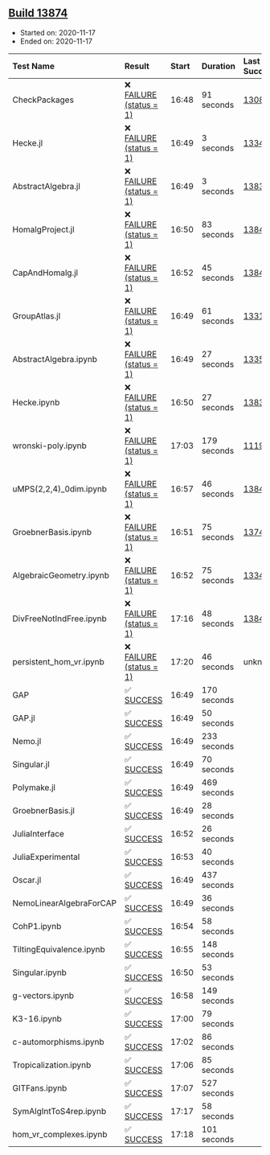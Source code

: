 ## [Build 13874](https://oscarci.mathematik.uni-kl.de/job/oscar/13874/)

* Started on: 2020-11-17
* Ended on: 2020-11-17

| Test Name    | Result | Start | Duration | Last Success | First Failure |
|:-------------|:-------|:------|:---------|:-------------|:--------------|
| CheckPackages | ❌ [FAILURE (status = 1)](https://oscarci.mathematik.uni-kl.de/job/oscar/13874/artifact/logs/build-13874/CheckPackages.log) | 16:48 | 91 seconds | [13085](https://oscarci.mathematik.uni-kl.de/job/oscar/13085/) | [13086](https://oscarci.mathematik.uni-kl.de/job/oscar/13086/) |
| Hecke.jl | ❌ [FAILURE (status = 1)](https://oscarci.mathematik.uni-kl.de/job/oscar/13874/artifact/logs/build-13874/Hecke.jl.log) | 16:49 | 3 seconds | [13341](https://oscarci.mathematik.uni-kl.de/job/oscar/13341/) | [13342](https://oscarci.mathematik.uni-kl.de/job/oscar/13342/) |
| AbstractAlgebra.jl | ❌ [FAILURE (status = 1)](https://oscarci.mathematik.uni-kl.de/job/oscar/13874/artifact/logs/build-13874/AbstractAlgebra.jl.log) | 16:49 | 3 seconds | [13837](https://oscarci.mathematik.uni-kl.de/job/oscar/13837/) | [13838](https://oscarci.mathematik.uni-kl.de/job/oscar/13838/) |
| HomalgProject.jl | ❌ [FAILURE (status = 1)](https://oscarci.mathematik.uni-kl.de/job/oscar/13874/artifact/logs/build-13874/HomalgProject.jl.log) | 16:50 | 83 seconds | [13845](https://oscarci.mathematik.uni-kl.de/job/oscar/13845/) | [13846](https://oscarci.mathematik.uni-kl.de/job/oscar/13846/) |
| CapAndHomalg.jl | ❌ [FAILURE (status = 1)](https://oscarci.mathematik.uni-kl.de/job/oscar/13874/artifact/logs/build-13874/CapAndHomalg.jl.log) | 16:52 | 45 seconds | [13845](https://oscarci.mathematik.uni-kl.de/job/oscar/13845/) | [13846](https://oscarci.mathematik.uni-kl.de/job/oscar/13846/) |
| GroupAtlas.jl | ❌ [FAILURE (status = 1)](https://oscarci.mathematik.uni-kl.de/job/oscar/13874/artifact/logs/build-13874/GroupAtlas.jl.log) | 16:49 | 61 seconds | [13311](https://oscarci.mathematik.uni-kl.de/job/oscar/13311/) | [13312](https://oscarci.mathematik.uni-kl.de/job/oscar/13312/) |
| AbstractAlgebra.ipynb | ❌ [FAILURE (status = 1)](https://oscarci.mathematik.uni-kl.de/job/oscar/13874/artifact/logs/build-13874/AbstractAlgebra.ipynb.log) | 16:49 | 27 seconds | [13355](https://oscarci.mathematik.uni-kl.de/job/oscar/13355/) | [13356](https://oscarci.mathematik.uni-kl.de/job/oscar/13356/) |
| Hecke.ipynb | ❌ [FAILURE (status = 1)](https://oscarci.mathematik.uni-kl.de/job/oscar/13874/artifact/logs/build-13874/Hecke.ipynb.log) | 16:50 | 27 seconds | [13837](https://oscarci.mathematik.uni-kl.de/job/oscar/13837/) | [13838](https://oscarci.mathematik.uni-kl.de/job/oscar/13838/) |
| wronski-poly.ipynb | ❌ [FAILURE (status = 1)](https://oscarci.mathematik.uni-kl.de/job/oscar/13874/artifact/logs/build-13874/wronski-poly.ipynb.log) | 17:03 | 179 seconds | [11192](https://oscarci.mathematik.uni-kl.de/job/oscar/11192/) | [11193](https://oscarci.mathematik.uni-kl.de/job/oscar/11193/) |
| uMPS(2,2,4)_0dim.ipynb | ❌ [FAILURE (status = 1)](https://oscarci.mathematik.uni-kl.de/job/oscar/13874/artifact/logs/build-13874/uMPS-2-2-4-_0dim.ipynb.log) | 16:57 | 46 seconds | [13841](https://oscarci.mathematik.uni-kl.de/job/oscar/13841/) | [13842](https://oscarci.mathematik.uni-kl.de/job/oscar/13842/) |
| GroebnerBasis.ipynb | ❌ [FAILURE (status = 1)](https://oscarci.mathematik.uni-kl.de/job/oscar/13874/artifact/logs/build-13874/GroebnerBasis.ipynb.log) | 16:51 | 75 seconds | [13748](https://oscarci.mathematik.uni-kl.de/job/oscar/13748/) | [13749](https://oscarci.mathematik.uni-kl.de/job/oscar/13749/) |
| AlgebraicGeometry.ipynb | ❌ [FAILURE (status = 1)](https://oscarci.mathematik.uni-kl.de/job/oscar/13874/artifact/logs/build-13874/AlgebraicGeometry.ipynb.log) | 16:52 | 75 seconds | [13341](https://oscarci.mathematik.uni-kl.de/job/oscar/13341/) | [13342](https://oscarci.mathematik.uni-kl.de/job/oscar/13342/) |
| DivFreeNotIndFree.ipynb | ❌ [FAILURE (status = 1)](https://oscarci.mathematik.uni-kl.de/job/oscar/13874/artifact/logs/build-13874/DivFreeNotIndFree.ipynb.log) | 17:16 | 48 seconds | [13845](https://oscarci.mathematik.uni-kl.de/job/oscar/13845/) | [13846](https://oscarci.mathematik.uni-kl.de/job/oscar/13846/) |
| persistent_hom_vr.ipynb | ❌ [FAILURE (status = 1)](https://oscarci.mathematik.uni-kl.de/job/oscar/13874/artifact/logs/build-13874/persistent_hom_vr.ipynb.log) | 17:20 | 46 seconds | unknown | unknown |
| GAP | ✅ [SUCCESS](https://oscarci.mathematik.uni-kl.de/job/oscar/13874/artifact/logs/build-13874/GAP.log) | 16:49 | 170 seconds |  |  |
| GAP.jl | ✅ [SUCCESS](https://oscarci.mathematik.uni-kl.de/job/oscar/13874/artifact/logs/build-13874/GAP.jl.log) | 16:49 | 50 seconds |  |  |
| Nemo.jl | ✅ [SUCCESS](https://oscarci.mathematik.uni-kl.de/job/oscar/13874/artifact/logs/build-13874/Nemo.jl.log) | 16:49 | 233 seconds |  |  |
| Singular.jl | ✅ [SUCCESS](https://oscarci.mathematik.uni-kl.de/job/oscar/13874/artifact/logs/build-13874/Singular.jl.log) | 16:49 | 70 seconds |  |  |
| Polymake.jl | ✅ [SUCCESS](https://oscarci.mathematik.uni-kl.de/job/oscar/13874/artifact/logs/build-13874/Polymake.jl.log) | 16:49 | 469 seconds |  |  |
| GroebnerBasis.jl | ✅ [SUCCESS](https://oscarci.mathematik.uni-kl.de/job/oscar/13874/artifact/logs/build-13874/GroebnerBasis.jl.log) | 16:49 | 28 seconds |  |  |
| JuliaInterface | ✅ [SUCCESS](https://oscarci.mathematik.uni-kl.de/job/oscar/13874/artifact/logs/build-13874/JuliaInterface.log) | 16:52 | 26 seconds |  |  |
| JuliaExperimental | ✅ [SUCCESS](https://oscarci.mathematik.uni-kl.de/job/oscar/13874/artifact/logs/build-13874/JuliaExperimental.log) | 16:53 | 40 seconds |  |  |
| Oscar.jl | ✅ [SUCCESS](https://oscarci.mathematik.uni-kl.de/job/oscar/13874/artifact/logs/build-13874/Oscar.jl.log) | 16:49 | 437 seconds |  |  |
| NemoLinearAlgebraForCAP | ✅ [SUCCESS](https://oscarci.mathematik.uni-kl.de/job/oscar/13874/artifact/logs/build-13874/NemoLinearAlgebraForCAP.log) | 16:49 | 36 seconds |  |  |
| CohP1.ipynb | ✅ [SUCCESS](https://oscarci.mathematik.uni-kl.de/job/oscar/13874/artifact/logs/build-13874/CohP1.ipynb.log) | 16:54 | 58 seconds |  |  |
| TiltingEquivalence.ipynb | ✅ [SUCCESS](https://oscarci.mathematik.uni-kl.de/job/oscar/13874/artifact/logs/build-13874/TiltingEquivalence.ipynb.log) | 16:55 | 148 seconds |  |  |
| Singular.ipynb | ✅ [SUCCESS](https://oscarci.mathematik.uni-kl.de/job/oscar/13874/artifact/logs/build-13874/Singular.ipynb.log) | 16:50 | 53 seconds |  |  |
| g-vectors.ipynb | ✅ [SUCCESS](https://oscarci.mathematik.uni-kl.de/job/oscar/13874/artifact/logs/build-13874/g-vectors.ipynb.log) | 16:58 | 149 seconds |  |  |
| K3-16.ipynb | ✅ [SUCCESS](https://oscarci.mathematik.uni-kl.de/job/oscar/13874/artifact/logs/build-13874/K3-16.ipynb.log) | 17:00 | 79 seconds |  |  |
| c-automorphisms.ipynb | ✅ [SUCCESS](https://oscarci.mathematik.uni-kl.de/job/oscar/13874/artifact/logs/build-13874/c-automorphisms.ipynb.log) | 17:02 | 86 seconds |  |  |
| Tropicalization.ipynb | ✅ [SUCCESS](https://oscarci.mathematik.uni-kl.de/job/oscar/13874/artifact/logs/build-13874/Tropicalization.ipynb.log) | 17:06 | 85 seconds |  |  |
| GITFans.ipynb | ✅ [SUCCESS](https://oscarci.mathematik.uni-kl.de/job/oscar/13874/artifact/logs/build-13874/GITFans.ipynb.log) | 17:07 | 527 seconds |  |  |
| SymAlgIntToS4rep.ipynb | ✅ [SUCCESS](https://oscarci.mathematik.uni-kl.de/job/oscar/13874/artifact/logs/build-13874/SymAlgIntToS4rep.ipynb.log) | 17:17 | 58 seconds |  |  |
| hom_vr_complexes.ipynb | ✅ [SUCCESS](https://oscarci.mathematik.uni-kl.de/job/oscar/13874/artifact/logs/build-13874/hom_vr_complexes.ipynb.log) | 17:18 | 101 seconds |  |  |
